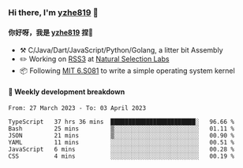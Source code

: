 ### Hi there, I'm [yzhe819](https://github.com/yzhe819) 👋

#### 你好呀，我是 [yzhe819](https://github.com/yzhe819) 捏👋

- :hammer_and_pick: C/Java/Dart/JavaScript/Python/Golang, a litter bit Assembly
- :pencil2: Working on [RSS3](https://github.com/NaturalSelectionLabs/RSS3) at [Natural Selection Labs](https://github.com/NaturalSelectionLabs)
- 📦 Following [MIT 6.S081](https://pdos.csail.mit.edu/6.S081/2020/) to write a simple operating system kernel



#### 📝 Weekly development breakdown

<!--START_SECTION:waka-->

```text
From: 27 March 2023 - To: 03 April 2023

TypeScript   37 hrs 36 mins  ████████████████████████░   96.66 %
Bash         25 mins         ▒░░░░░░░░░░░░░░░░░░░░░░░░   01.11 %
JSON         21 mins         ▒░░░░░░░░░░░░░░░░░░░░░░░░   00.90 %
YAML         11 mins         ░░░░░░░░░░░░░░░░░░░░░░░░░   00.51 %
JavaScript   6 mins          ░░░░░░░░░░░░░░░░░░░░░░░░░   00.28 %
CSS          4 mins          ░░░░░░░░░░░░░░░░░░░░░░░░░   00.19 %
```

<!--END_SECTION:waka-->



